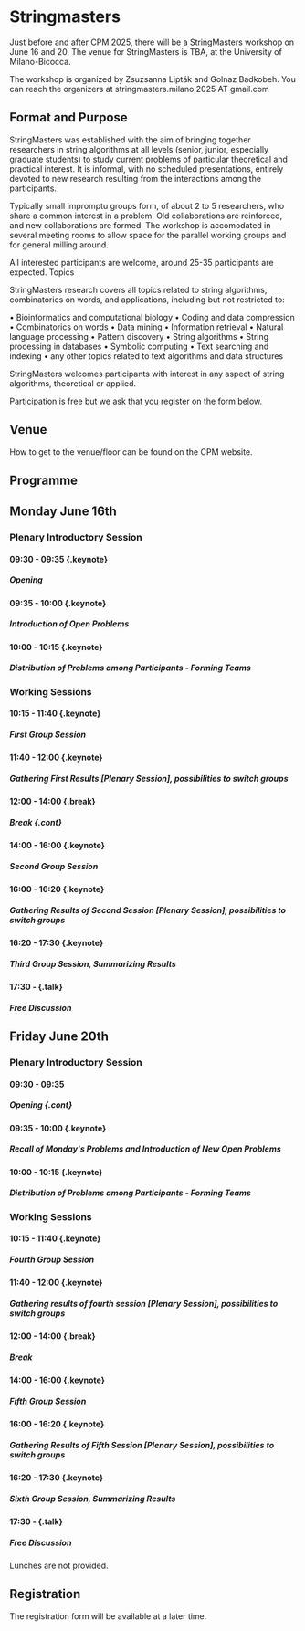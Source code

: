 <style type="text/css">
tbody { width:100%;background-color:#ddeeff;border-collapse:collapse; }
table { width:100%;background-color:#ddeeff;border-collapse:collapse; }
th { background-color:#ddeeff;color:white;width:50%;padding:1px;border:2px solid #ddeeff; }
td { padding:0px;border:2px solid #ddeeff; }
td { background-color: #c7fdb5; }
.table--bg--red {
	background-color: #ffcfdc;
}
.table--bg--yellow {
	background-color: #ffffc2;
}
.table--bg--green {
	background-color: #c7fdb5;
}
.keynote {
    background-color: #ffffc2;
    padding: 5px;
    max-width: 10%;
    border: 1px solid #000;
    border-radius: 11px;
    display: inline
}
.talk {
    background-color: #c7fdb5;
    padding: 5px;
    max-width: 10%;
    border: 1px solid #000;
    border-radius: 11px;
    display: inline
}
.break {
    background-color: #ffcfdc;
    padding: 5px;
    max-width: 10%;
    border: 1px solid #000;
    border-radius: 11px;
    display: inline
}
.cont {
    display: inline;
    margin-top: -40px;
    white-space: pre-line;

}
</style>


# Stringmasters

Just before and after CPM 2025, there will be a StringMasters workshop on June 16 and 20. 
The venue for StringMasters is TBA, at the University of Milano-Bicocca.

The workshop is organized by Zsuzsanna Lipták and Golnaz Badkobeh. 
You can reach the organizers at stringmasters.milano.2025 AT gmail.com

## Format and Purpose

StringMasters was established with the aim of bringing together researchers in string algorithms at all levels (senior, junior, especially graduate students) to study current problems of particular theoretical and practical interest. It is informal, with no scheduled presentations, entirely devoted to new research resulting from the interactions among the participants.

Typically small impromptu groups form, of about 2 to 5 researchers, who share a common interest in a problem. Old collaborations are reinforced, and new collaborations are formed. The workshop is accomodated in several meeting rooms to allow space for the parallel working groups and for general milling around.

All interested participants are welcome, around 25-35 participants are expected.
Topics

StringMasters research covers all topics related to string algorithms,
combinatorics on words, and applications, including but not restricted to:

  • Bioinformatics and computational biology
  • Coding and data compression
  • Combinatorics on words
  • Data mining
  • Information retrieval
  • Natural language processing
  • Pattern discovery
  • String algorithms
  • String processing in databases
  • Symbolic computing
  • Text searching and indexing
  • any other topics related to text algorithms and data structures


StringMasters welcomes participants with interest in any aspect of string algorithms, theoretical or applied.

Participation is free but we ask that you register on the form below.

## Venue

How to get to the venue/floor can be found on the CPM website.

## Programme

## Monday June 16th

### Plenary Introductory Session

#### 09:30 - 09:35 {.keynote}
##### Opening 

#### 09:35 - 10:00 {.keynote}
##### Introduction of Open Problems 

#### 10:00 - 10:15 {.keynote}
##### Distribution of Problems among Participants - Forming Teams

### Working Sessions

#### 10:15 - 11:40 {.keynote}
##### First Group Session 

#### 11:40 - 12:00 {.keynote}
##### Gathering First Results [Plenary Session], possibilities to switch groups 

#### 12:00 - 14:00 {.break}  
##### Break {.cont}

#### 14:00 - 16:00 {.keynote}
##### Second Group Session 

#### 16:00 - 16:20 {.keynote}
##### Gathering Results of Second Session [Plenary Session], possibilities to switch groups 

#### 16:20 - 17:30 {.keynote}
##### Third Group Session, Summarizing Results 

#### 17:30 -  {.talk}
##### Free Discussion 


## Friday June 20th

### Plenary Introductory Session

#### 09:30 - 09:35
##### Opening {.cont}

#### 09:35 - 10:00 {.keynote}
##### Recall of Monday's Problems and Introduction of New Open Problems 

#### 10:00 - 10:15 {.keynote}
##### Distribution of Problems among Participants - Forming Teams 

### Working Sessions

#### 10:15 - 11:40 {.keynote}
##### Fourth Group Session 

#### 11:40 - 12:00 {.keynote}
##### Gathering results of fourth session [Plenary Session], possibilities to switch groups 

#### 12:00 - 14:00 {.break}  
##### Break 

#### 14:00 - 16:00 {.keynote}
##### Fifth  Group Session 

#### 16:00 - 16:20 {.keynote}
##### Gathering Results of Fifth  Session [Plenary Session], possibilities to switch groups 

#### 16:20 - 17:30 {.keynote}
##### Sixth Group Session, Summarizing Results 

#### 17:30 -  {.talk}
##### Free Discussion 



Lunches are not provided.

## Registration

The registration form will be available at a later time.
